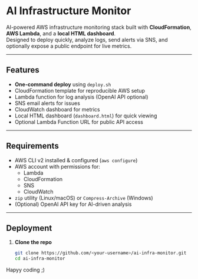 # AI Infrastructure Monitor

AI-powered AWS infrastructure monitoring stack built with **CloudFormation**, **AWS Lambda**, and a **local HTML dashboard**.  
Designed to deploy quickly, analyze logs, send alerts via SNS, and optionally expose a public endpoint for live metrics.

---

## Features
- **One-command deploy** using `deploy.sh`
- CloudFormation template for reproducible AWS setup
- Lambda function for log analysis (OpenAI API optional)
- SNS email alerts for issues
- CloudWatch dashboard for metrics
- Local HTML dashboard (`dashboard.html`) for quick viewing
- Optional Lambda Function URL for public API access

---

## Requirements
- AWS CLI v2 installed & configured (`aws configure`)
- AWS account with permissions for:
  - Lambda
  - CloudFormation
  - SNS
  - CloudWatch
- `zip` utility (Linux/macOS) or `Compress-Archive` (Windows)
- (Optional) OpenAI API key for AI-driven analysis

---

## Deployment

1. **Clone the repo**
   ```bash
   git clone https://github.com/<your-username>/ai-infra-monitor.git
   cd ai-infra-monitor
Hapyy coding ;)
